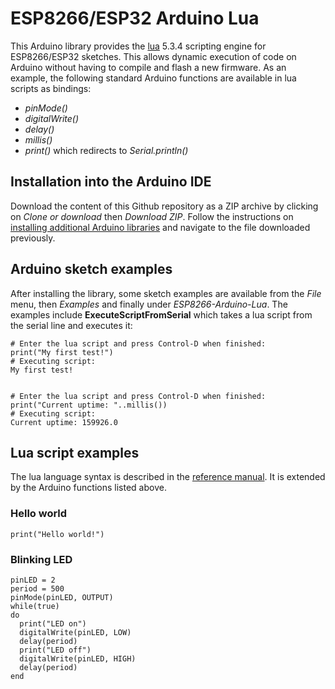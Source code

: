 # ESP8266/ESP32 Arduino Lua

This Arduino library provides the [lua](https://www.lua.org/) 5.3.4 scripting engine for ESP8266/ESP32 sketches. This allows dynamic execution of code on Arduino without having to compile and flash a new firmware. As an example, the following standard Arduino functions are available in lua scripts as bindings:
* *pinMode()*
* *digitalWrite()*
* *delay()*
* *millis()*
* *print()* which redirects to *Serial.println()*

## Installation into the Arduino IDE

Download the content of this Github repository as a ZIP archive by clicking on *Clone or download* then *Download ZIP*. Follow the instructions on [installing additional Arduino libraries](https://www.arduino.cc/en/Guide/Libraries#toc4) and navigate to the file downloaded previously.

## Arduino sketch examples

After installing the library, some sketch examples are available from the *File* menu, then *Examples* and finally under *ESP8266-Arduino-Lua*. The examples include **ExecuteScriptFromSerial** which takes a lua script from the serial line and executes it:

```
# Enter the lua script and press Control-D when finished:
print("My first test!")
# Executing script:
My first test!


# Enter the lua script and press Control-D when finished:
print("Current uptime: "..millis())
# Executing script:
Current uptime: 159926.0
```

## Lua script examples

The lua language syntax is described in the [reference manual](https://www.lua.org/manual/). It is extended by the Arduino functions listed above.

### Hello world

```
print("Hello world!")
```

### Blinking LED

```
pinLED = 2
period = 500
pinMode(pinLED, OUTPUT)
while(true)
do
  print("LED on")
  digitalWrite(pinLED, LOW)
  delay(period)
  print("LED off")
  digitalWrite(pinLED, HIGH)
  delay(period)
end
```
